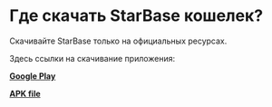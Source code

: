 # Где скачать StarBase кошелек?

Скачивайте StarBase только на официальных ресурсах.

Здесь ссылки на скачивание приложения:

[**Google Play**](https://play.google.com/store/apps/details?id=io.horizontalsystems.bankwallet)

[**APK file**](https://github.com/horizontalsystems/StarBase-wallet-android/releases)
